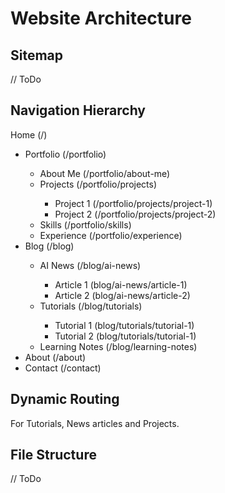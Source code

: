 # Website Architecture

## Sitemap
// ToDo

## Navigation Hierarchy
Home (/)
<ul>
    <li>Portfolio (/portfolio)</li>
    <ul>
        <li>About Me (/portfolio/about-me)</li>
        <li>Projects (/portfolio/projects)</li>
        <ul>
            <li>Project 1 (/portfolio/projects/project-1)</li>
            <li>Project 2 (/portfolio/projects/project-2)</li>
        </ul>
        <li>Skills (/portfolio/skills)</li>
        <li>Experience (/portfolio/experience)</li>
    </ul>
    <li>Blog (/blog)</li>
    <ul>
        <li>AI News (/blog/ai-news)</li>
        <ul>
            <li>Article 1 (blog/ai-news/article-1)</li>
            <li>Article 2 (blog/ai-news/article-2)</li>
        </ul>
        <li>Tutorials (/blog/tutorials)</li>
        <ul>
            <li>Tutorial 1 (blog/tutorials/tutorial-1)</li>
            <li>Tutorial 2 (blog/tutorials/tutorial-1)</li>
        </ul>
        <li>Learning Notes (/blog/learning-notes)</li>
    </ul>
    <li>About (/about)</li>
    <li>Contact (/contact)</li>
</ul>
        

## Dynamic Routing
For Tutorials, News articles and Projects.

## File Structure
// ToDo